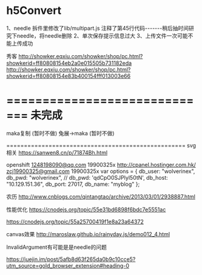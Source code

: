 # h5Convert

1、needle 拆件里修改了lib/multipart.js 注释了第45行代码-------稍后抽时间研究下needle，将needle删除
2、单次保存提示信息过大
3、上传文件一次可能不能上传成功


秀客
http://showker.eqxiu.com/showker/shop/pc.html?showkerid=ff80808154eb2a0e015505b731182eda
http://showker.eqxiu.com/showker/shop/pc.html?showkerid=ff80808154e83b400154fff013003e66


=============================
未完成
=============================
maka复制 (暂时不做)
兔展->maka (暂时不做)

===================================================
svg相关
https://sanwen8.cn/p/71874Bh.html


openshift 1248198090@qq.com 19900325x
http://cpanel.hostinger.com.hk/    zcj19900325@gmail.com 19900325x
var options = {
    db_user: "wolverinex",
    db_pwd: "wolverinex",
    // db_pwd: 'qdCpO0SJPlyl50tN',
    db_host: "10.129.151.36",
    db_port: 27017,
    db_name: "myblog"
};

农历
http://www.cnblogs.com/qintangtao/archive/2013/03/01/2938887.html


性能优化
https://cnodejs.org/topic/55e31bd6898f6bdc7e5551ac

https://cnodejs.org/topic/55a25700419f1e8a23a64372

canvas效果
http://maroslaw.github.io/rainyday.js/demo012_4.html

InvalidArgument有可能是是needle的问题


https://juejin.im/post/5afb8d63f265da0b9c10cce5?utm_source=gold_browser_extension#heading-0

